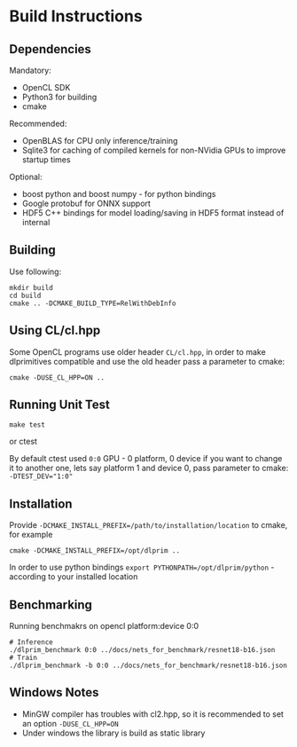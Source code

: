 # Build Instructions

## Dependencies

Mandatory:

- OpenCL SDK
- Python3 for building
- cmake

Recommended:

- OpenBLAS for CPU only inference/training 
- Sqlite3 for caching of compiled kernels for non-NVidia GPUs to improve startup times

Optional:

- boost python and boost numpy - for python bindings
- Google protobuf for ONNX support
- HDF5 C++ bindings for model loading/saving in HDF5 format instead of internal


## Building

Use following:

    mkdir build
    cd build
    cmake .. -DCMAKE_BUILD_TYPE=RelWithDebInfo

## Using CL/cl.hpp

Some OpenCL programs use older header `CL/cl.hpp`, in order to make dlprimitives compatible and use the old header pass a parameter to cmake:

    cmake -DUSE_CL_HPP=ON ..

## Running Unit Test

    make test

or
    ctest

By default ctest used `0:0` GPU - 0 platform, 0 device if you want to change it to another one, lets say platform 1 and device 0, pass parameter to cmake: `-DTEST_DEV="1:0"`


## Installation

Provide `-DCMAKE_INSTALL_PREFIX=/path/to/installation/location` to cmake, for example

    cmake -DCMAKE_INSTALL_PREFIX=/opt/dlprim ..

In order to use python bindings  `export PYTHONPATH=/opt/dlprim/python` - according to your installed location
    

## Benchmarking

Running benchmakrs on opencl platform:device 0:0

    # Inference
    ./dlprim_benchmark 0:0 ../docs/nets_for_benchmark/resnet18-b16.json
    # Train
    ./dlprim_benchmark -b 0:0 ../docs/nets_for_benchmark/resnet18-b16.json


## Windows Notes

- MinGW compiler has troubles with cl2.hpp, so it is recommended to set an option `-DUSE_CL_HPP=ON`
- Under windows the library is build as static library
